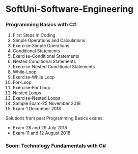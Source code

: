 # SoftUni-Software-Engineering

### Programming Basics with C#:
01. First Steps In Coding
02. Simple Operations and Calculations
03. Exercise-Simple Operations
04. Conditional Statements
05. Exercise-Conditional Statements
06. Nested Conditional Statements
07. Exercise-Nested Conditional Statements
08. While-Loop
09. Exercise-While Loop
10. For-Loop
11. Exercise-For Loop
12. Nested Loops
13. Exercise-Nested Loops
14. Sample Exam-25 November 2018
15. Exam-1 December 2018

Solutions from past Programming Basics exams:
 - Exam-28 and 29 July 2018
 - Exam-11 and 12 August 2018


### Soon: Technology Fundamentals with C#
